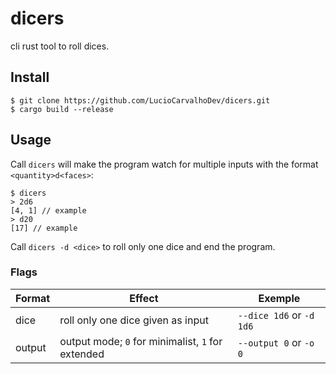 # dicers

cli rust tool to roll dices.

## Install

```
$ git clone https://github.com/LucioCarvalhoDev/dicers.git
$ cargo build --release
```

## Usage

Call `dicers` will make the program watch for multiple inputs with the format `<quantity>d<faces>`:

```
$ dicers
> 2d6
[4, 1] // example
> d20
[17] // example
```

Call `dicers -d <dice>` to roll only one dice and end the program.

### Flags

| Format | Effect                                            | Exemple                  |
| ------ | ------------------------------------------------- | ------------------------ |
| dice   | roll only one dice given as input                 | `--dice 1d6` or `-d 1d6` |
| output | output mode; `0` for minimalist, `1` for extended | `--output 0` or `-o 0`   |
